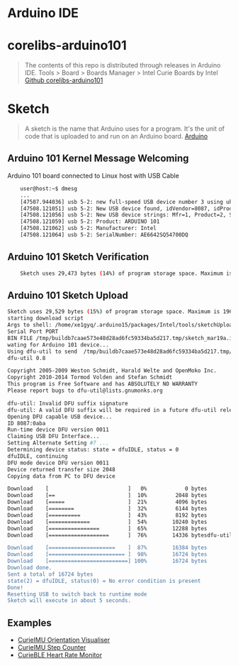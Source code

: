 # Arduino IDE

# corelibs-arduino101

> The contents of this repo is distributed through releases in Arduino IDE. Tools > Board > Boards Manager > Intel Curie Boards by Intel [Github corelibs-arduino101](https://github.com/01org/corelibs-arduino101)

# Sketch

> A sketch is the name that Arduino uses for a program. It's the unit of code that is uploaded to and run on an Arduino board. [Arduino](https://www.arduino.cc/en/Tutorial/Sketch)

## Arduino 101 Kernel Message Welcoming

Arduino 101 board connected to Linux host with USB Cable

```sh
    user@host:~$ dmesg
    ...
    [47507.944036] usb 5-2: new full-speed USB device number 3 using uhci_hcd
    [47508.121051] usb 5-2: New USB device found, idVendor=8087, idProduct=0aba
    [47508.121056] usb 5-2: New USB device strings: Mfr=1, Product=2, SerialNumber=3
    [47508.121059] usb 5-2: Product: ARDUINO 101
    [47508.121062] usb 5-2: Manufacturer: Intel
    [47508.121064] usb 5-2: SerialNumber: AE6642SQ54700DQ
```

## Arduino 101 Sketch Verification

```sh
    Sketch uses 29,473 bytes (14%) of program storage space. Maximum is 196,608 bytes.
```

## Arduino 101 Sketch Upload

```sh
Sketch uses 29,529 bytes (15%) of program storage space. Maximum is 196,608 bytes.
starting download script
Args to shell: /home/xe1gyq/.arduino15/packages/Intel/tools/sketchUploader/1.6.4+1.14/x86/bin /tmp/buildb7caae573e48d28ad6fc59334ba5d217.tmp/sketch_mar19a.ino.elf /dev/ttyACM1 quiet
Serial Port PORT
BIN FILE /tmp/buildb7caae573e48d28ad6fc59334ba5d217.tmp/sketch_mar19a.ino.bin
wating for Arduino 101 device... 
Using dfu-util to send  /tmp/buildb7caae573e48d28ad6fc59334ba5d217.tmp/sketch_mar19a.ino.bin
dfu-util 0.8

Copyright 2005-2009 Weston Schmidt, Harald Welte and OpenMoko Inc.
Copyright 2010-2014 Tormod Volden and Stefan Schmidt
This program is Free Software and has ABSOLUTELY NO WARRANTY
Please report bugs to dfu-util@lists.gnumonks.org

dfu-util: Invalid DFU suffix signature
dfu-util: A valid DFU suffix will be required in a future dfu-util release!!!
Opening DFU capable USB device...
ID 8087:0aba
Run-time device DFU version 0011
Claiming USB DFU Interface...
Setting Alternate Setting #7 ...
Determining device status: state = dfuIDLE, status = 0
dfuIDLE, continuing
DFU mode device DFU version 0011
Device returned transfer size 2048
Copying data from PC to DFU device

Download	[                         ]   0%            0 bytes
Download	[==                       ]  10%         2048 bytes
Download	[=====                    ]  21%         4096 bytes
Download	[========                 ]  32%         6144 bytes
Download	[==========               ]  43%         8192 bytes
Download	[=============            ]  54%        10240 bytes
Download	[================         ]  65%        12288 bytes
Download	[===================      ]  76%        14336 bytesdfu-util: can't detach

Download	[=====================    ]  87%        16384 bytes
Download	[======================== ]  98%        16724 bytes
Download	[=========================] 100%        16724 bytes
Download done.
Sent a total of 16724 bytes
state(2) = dfuIDLE, status(0) = No error condition is present
Done!
Resetting USB to switch back to runtime mode
Sketch will execute in about 5 seconds.
```

## Examples

- [CurieIMU Orientation Visualiser](https://www.arduino.cc/en/Tutorial/Genuino101CurieIMUOrientationVisualiser)
- [CurieIMU Step Counter](https://www.arduino.cc/en/Tutorial/Genuino101CurieIMUStepCounter)
- [CurieBLE Heart Rate Monitor](https://www.arduino.cc/en/Tutorial/Genuino101CurieBLEHeartRateMonitor)
